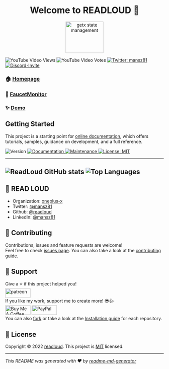 <h1 align="center">Welcome to READLOUD 👋</h1>
<p align="center">
  <img src="https://github.com/readloud/readloud.github.io/raw/main/src/assets/img/favicon.png" alt="getx state management" title="Screenshot" height="100px"  width="120">
</p>

![YouTube Video Views](https://img.shields.io/youtube/views/-FAiH638BHo?style=social) ![YouTube Video Votes](https://img.shields.io/youtube/likes/-FAiH638BHo?label=Likes&style=social) 
<a href="https://twitter.com/mansz81" target="_blank">
<img alt="Twitter: mansz81" src="https://img.shields.io/twitter/follow/mansz81.svg?style=social" />
</a>
<a href="https://discord.com/invite/nWFnTqP" target="_blank">
<img alt="Discord-Invite" src="https://img.shields.io/discord/731616556622282814?logo=discord&logoColor=white?style=social"/>
</a>

### 🏠 [Homepage](https://readloud.github.io/)
### 💱 [FaucetMonitor](https://readloud.github.io/faucetmonitor/)
### ✨ [Demo](https://readloud.github.io/osx)

## Getting Started

This project is a starting point for [online documentation](https://flutter.dev/docs), which offers tutorials, samples, guidance on development, and a full reference.
<p>
<img alt="Version" src="https://img.shields.io/badge/version-0.0.1-blue.svg?cacheSeconds=2592000"/>
<a href="https://mansz81.github.io/" target="_blank">
<img alt="Documentation" src="https://img.shields.io/badge/documentation-yes-brightgreen.svg" />
</a>
<a href="https://github.com/kefranabg/readme-md-generator/graphs/commit-activity" target="_blank">
<img alt="Maintenance" src="https://img.shields.io/badge/Maintained%3F-yes-green.svg" />
</a>
<a href="https://github.com/readloud/readloud/blob/master/LICENSE" target="_blank">
<img alt="License: MIT" src="https://img.shields.io/github/license/mansz81/mansz81" />
</a>
</p>


---
![ReadLoud GitHub stats](https://github-readme-stats.vercel.app/api?username=readloud&show_icons=true&theme=radical)
![Top Languages](https://github-readme-stats.vercel.app/api/top-langs/?username=readloud&layout=compact&langs_count=6&theme=radical)
---

## 👤 READ LOUD

* Organization: [oneplus-x](https://github.com/oneplus-x)
* Twitter: [@mansz81](https://twitter.com/mansz81)
* Github: [@readloud](https://github.com/readloud)
* LinkedIn: [@mansz81](https://linkedin.com/in/mansz81)

## 🤝 Contributing

Contributions, issues and feature requests are welcome!<br />Feel free to check [issues page](https://github.com/readloud/readloud/issues). You can also take a look at the [contributing guide](https://github.com/readloud/readloud/blob/master/CONTRIBUTING.md).

## 🥰 Support

Give a ⭐️ if this project helped you!<br>
<a href="https://www.patreon.com/mansz81">
<img src="https://c5.patreon.com/external/logo/become_a_patron_button@2x.png"  height="30px"  width="80" alt="patreon">
</a>
<br>
If you like my work, support me to create more! 😎👍<br>
<a href="https://www.buymeacoffee.com/forever812S" target="_blank"><img src="https://cdn.buymeacoffee.com/buttons/v2/default-yellow.png" height="30px"  width="80"  alt="Buy Me A Coffee"></a>
<a href="https://www.paypal.me/readloud" target="_blank"><img src="https://img.shields.io/badge/PayPal-00457C?style=for-the-badge&logo=paypal&logoColor=white" height="30px"  width="80" alt="PayPal"/> 
</a>
<br>
You can also [fork](https://github.com/readloud/readloud/fork) or take a look at the [Installation guide](https://github.com/readloud/readloud/blob/master/INSTALL.md) for each repository.

## 📝 License

Copyright © 2022 [readloud](https://github.com/readloud). This project is [MIT](https://github.com/readloud/readloud/blob/master/LICENSE) licensed.

***
_This README was generated with ❤️ by [readme-md-generator](https://github.com/kefranabg/readme-md-generator)_
